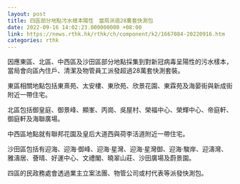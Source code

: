 ```yaml
---
layout: post
title: 四區部分地點污水樣本陽性　當局派逾28萬套快測包
date: 2022-09-16 14:02:23.000000000 +08:00
link: https://news.rthk.hk/rthk/ch/component/k2/1667084-20220916.htm
categories: rthk
---
```


因應東區、北區、中西區及沙田區部分地點採集到對新冠病毒呈陽性的污水樣本，當局會向區內住戶、清潔及物管員工派發超過28萬套快測套裝。

東區相關地點包括東熹苑、太安樓、東欣苑、欣景花園、東霖苑及海晏街與新成街附近一帶住宅。

北區包括御皇庭、御景峰、顯峯、丙崗、吳屋村、榮福中心、榮輝中心、帝庭軒、御庭軒及海聯廣場。

中西區地點就有聯邦花園及皇后大道西與荷李活道附近一帶住宅。
 
沙田區包括有迎海、迎海·御峰、迎海·星灣、迎海·星灣御、迎海·駿岸、迎濤灣、雅濤居、薈晴、好運中心、文禮閣、曉翠山莊、沙田廣場及蔚景園。

四區的民政務處會透過業主立案法團、物管公司或村代表等派發快測包。
